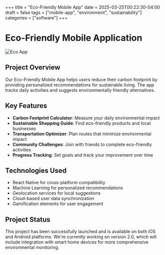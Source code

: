 +++
title = "Eco-Friendly Mobile App"
date = 2025-03-25T00:22:30-04:00
draft = false
tags = ["mobile-app", "environment", "sustainability"]
categories = ["software"]
+++

# Eco-Friendly Mobile Application

![Eco App](https://placehold.co/600x400?text=Eco+App+Project)

## Project Overview

Our Eco-Friendly Mobile App helps users reduce their carbon footprint by providing personalized recommendations for sustainable living. The app tracks daily activities and suggests environmentally friendly alternatives.

## Key Features

- **Carbon Footprint Calculator**: Measure your daily environmental impact
- **Sustainable Shopping Guide**: Find eco-friendly products and local businesses
- **Transportation Optimizer**: Plan routes that minimize environmental impact
- **Community Challenges**: Join with friends to complete eco-friendly activities
- **Progress Tracking**: Set goals and track your improvement over time

## Technologies Used

- React Native for cross-platform compatibility
- Machine Learning for personalized recommendations
- Geolocation services for local suggestions
- Cloud-based user data synchronization
- Gamification elements for user engagement

## Project Status

This project has been successfully launched and is available on both iOS and Android platforms. We're currently working on version 2.0, which will include integration with smart home devices for more comprehensive environmental monitoring.


